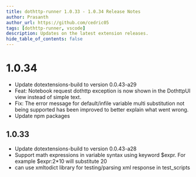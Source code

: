 ```yaml
---
title: dothttp-runner 1.0.33 - 1.0.34 Release Notes
author: Prasanth
author_url: https://github.com/cedric05
tags: [dothttp-runner, vscode]
description: Updates on the latest extension releases.
hide_table_of_contents: false
---
```



# 1.0.34
- Update dotextensions-build to version 0.0.43-a29
- Feat: Notebook request dothttp exception is now shown in the DothttpUI view instead of simple text.
- Fix: The error message for default/infile variable multi substitution not being supported has been improved to better explain what went wrong.
- Update npm packages

## 1.0.33
- Update dotextensions-build to version 0.0.43-a28
- Support math expressions in variable syntax using keyword $expr. For example $expr:2*10 will substitute 20
- can use xmltodict library for testing/parsing xml response in test_scripts